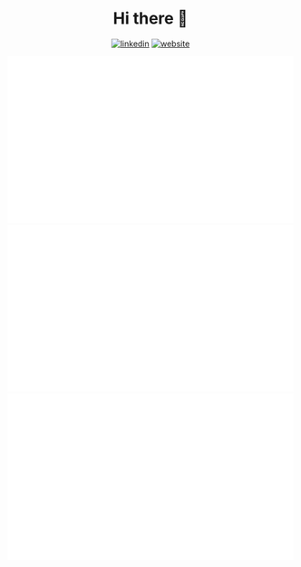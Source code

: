 <div align="center">

# Hi there 👋

[linkedin]: https://img.shields.io/static/v1?label=&message=LinkedIn&&color=3B3B7A&logo=linkedin
[website]: https://img.shields.io/static/v1?label=&message=Website&&color=3B3B7A&logo=website

[![linkedin]](https://linkedin.com/in/papuna-gagnidze/)
[![website]](https://loopback.one/)

<!-- Transparent GitHub Stats -->
<img src="https://raw.githubusercontent.com/pgagnidze/pgagnidze/refs/heads/output/overview.svg">
<img src="https://raw.githubusercontent.com/pgagnidze/pgagnidze/refs/heads/output/languages-repo.svg">
<img src="https://raw.githubusercontent.com/pgagnidze/pgagnidze/refs/heads/output/languages-commit.svg">

</div>
